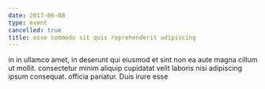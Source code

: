 ```yaml
---
date: 2017-06-08
type: event
cancelled: true
title: esse commodo sit quis reprehenderit adipiscing
---
```

in in ullamco amet, in deserunt qui eiusmod et sint non ea aute magna cillum ut mollit. consectetur minim aliquip cupidatat velit laboris nisi adipiscing ipsum consequat. officia pariatur. Duis irure esse